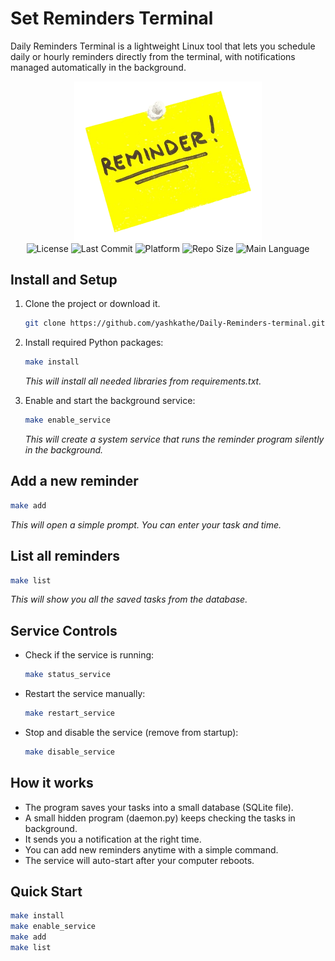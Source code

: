 # Set Reminders Terminal

Daily Reminders Terminal is a lightweight Linux tool that lets you schedule daily or hourly reminders directly from the terminal, with notifications managed automatically in the background.

<div align="center">

<img src="./docs/reminders-logo.png" width="300">

</div>

<div align="center">

<img src="https://img.shields.io/badge/license-GPL_v3.0-blue.svg" alt="License">
<img src="https://img.shields.io/github/last-commit/yashkathe/Daily-Reminders-terminal.svg" alt="Last Commit">
<img src="https://img.shields.io/badge/platform-linux-important" alt="Platform">
<img src="https://img.shields.io/github/repo-size/yashkathe/Daily-Reminders-terminal.svg" alt="Repo Size">
<img src="https://img.shields.io/github/languages/top/yashkathe/Daily-Reminders-terminal.svg" alt="Main Language">

</div>

## Install and Setup

1. Clone the project or download it.

    ```bash
    git clone https://github.com/yashkathe/Daily-Reminders-terminal.git
    ```

2. Install required Python packages:

   ```bash
   make install
   ```

   *This will install all needed libraries from requirements.txt.*

3. Enable and start the background service:

   ```bash
   make enable_service
   ```

   *This will create a system service that runs the reminder program silently in the background.*

## Add a new reminder

```bash
make add
```

 *This will open a simple prompt. You can enter your task and time.*

## List all reminders

```bash
make list
```

 *This will show you all the saved tasks from the database.*

## Service Controls

- Check if the service is running:

  ```bash
  make status_service
  ```

- Restart the service manually:

  ```bash
  make restart_service
  ```

- Stop and disable the service (remove from startup):

  ```bash
  make disable_service
  ```

## How it works

- The program saves your tasks into a small database (SQLite file).
- A small hidden program (daemon.py) keeps checking the tasks in background.
- It sends you a notification at the right time.
- You can add new reminders anytime with a simple command.
- The service will auto-start after your computer reboots.

## Quick Start

```bash
make install
make enable_service
make add
make list
```

